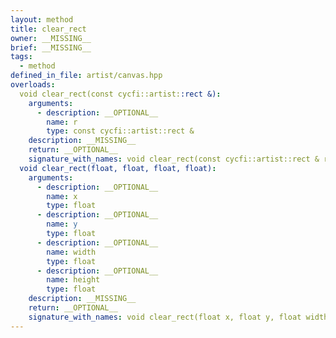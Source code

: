 ```yaml
---
layout: method
title: clear_rect
owner: __MISSING__
brief: __MISSING__
tags:
  - method
defined_in_file: artist/canvas.hpp
overloads:
  void clear_rect(const cycfi::artist::rect &):
    arguments:
      - description: __OPTIONAL__
        name: r
        type: const cycfi::artist::rect &
    description: __MISSING__
    return: __OPTIONAL__
    signature_with_names: void clear_rect(const cycfi::artist::rect & r)
  void clear_rect(float, float, float, float):
    arguments:
      - description: __OPTIONAL__
        name: x
        type: float
      - description: __OPTIONAL__
        name: y
        type: float
      - description: __OPTIONAL__
        name: width
        type: float
      - description: __OPTIONAL__
        name: height
        type: float
    description: __MISSING__
    return: __OPTIONAL__
    signature_with_names: void clear_rect(float x, float y, float width, float height)
---
```

